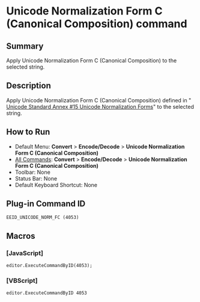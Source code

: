 # Unicode Normalization Form C (Canonical Composition) command

## Summary

Apply Unicode Normalization Form C (Canonical Composition) to the selected string.

## Description

Apply Unicode Normalization Form C (Canonical Composition) defined in " [Unicode Standard Annex #15 Unicode Normalization Forms](http://unicode.org/reports/tr15/)" to the selected string.

## How to Run

- Default Menu: **Convert** \> **Encode/Decode** \> **Unicode Normalization Form C (Canonical Composition)**
- [All Commands](../tools/all_commands): **Convert** \> **Encode/Decode** \> **Unicode Normalization Form C (Canonical Composition)**
- Toolbar:
None
- Status Bar: None
- Default Keyboard Shortcut: None

## Plug-in Command ID

```
EEID_UNICODE_NORM_FC (4053)```

## Macros

### \[JavaScript\]

```
editor.ExecuteCommandByID(4053);
```

### \[VBScript\]

```
editor.ExecuteCommandByID 4053
```
